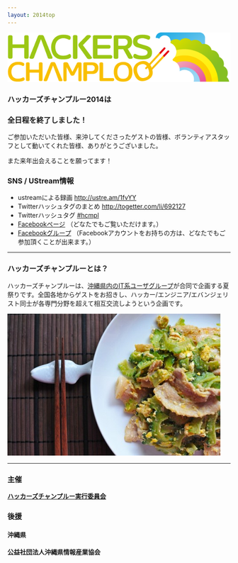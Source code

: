 ```yaml
---
layout: 2014top
---
```



![ハッカーズチャンプルー](/img/logo_sitetop.png)


### ハッカーズチャンプルー2014は

### 全日程を終了しました！


ご参加いただいた皆様、来沖してくださったゲストの皆様、ボランティアスタッフとして動いてくれた皆様、ありがとうございました。

また来年出会えることを願ってます！


### SNS / UStream情報

* ustreamによる録画 http://ustre.am/1fvYY
* Twitterハッシュタグのまとめ http://togetter.com/li/692127
* Twitterハッシュタグ [#hcmpl](https://twitter.com/search?f=realtime&q=%23hcmpl&src=typd)
* [Facebookページ](https://www.facebook.com/hackerschamploo) （どなたでもご覧いただけます。）
* [Facebookグループ](https://www.facebook.com/groups/hackerschamploo/) （Facebookアカウントをお持ちの方は、どなたでもご参加頂くことが出来ます。）

---

### ハッカーズチャンプルーとは？

ハッカーズチャンプルーは、[沖縄県内のIT系ユーザグループ](/about.html)が合同で企画する夏祭りです。全国各地からゲストをお招きし、ハッカー/エンジニア/エバンジェリスト同士が各専門分野を超えて相互交流しようという企画です。

![ゴーヤチャンプルー](/img/2013/goya.jpg)

---


### 主催

**[ハッカーズチャンプルー実行委員会](/about.html)**

### 後援

#### 沖縄県

#### 公益社団法人沖縄県情報産業協会
